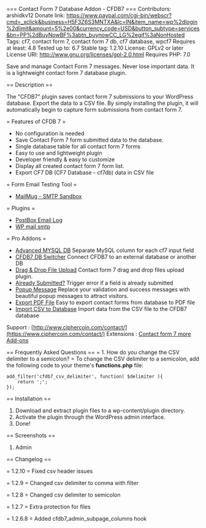 === Contact Form 7 Database Addon - CFDB7 ===
Contributors: arshidkv12
Donate link: https://www.paypal.com/cgi-bin/webscr?cmd=_xclick&business=H5F3Z6S3MNTXA&lc=IN&item_name=wp%2dlogin%2dlimit&amount=5%2e00&currency_code=USD&button_subtype=services&bn=PP%2dBuyNowBF%3abtn_buynowCC_LG%2egif%3aNonHosted
Tags: cf7, contact form 7, contact form 7 db, cf7 database, wpcf7
Requires at least: 4.8
Tested up to: 6.7
Stable tag: 1.2.10
License: GPLv2 or later
License URI: http://www.gnu.org/licenses/gpl-2.0.html
Requires PHP: 7.0

Save and manage Contact Form 7 messages. Never lose important data. It is a lightweight contact form 7 database plugin.


== Description ==

The "CFDB7" plugin saves contact form 7 submissions to your WordPress database. Export the data to a CSV file.
By simply installing the plugin, it will automatically begin to capture form submissions from contact form 7. 


= Features of CFDB 7 =

* No configuration is needed
* Save Contact Form 7 form submitted data to the database.
* Single database table for all contact form 7 forms
* Easy to use and lightweight plugin
* Developer friendly & easy to customize
* Display all created contact form 7 form list.
* Export CF7 DB (CF7 Database - cf7db) data in CSV file

= Form Email Testing Tool =
* [MailMug - SMTP Sandbox](https://mailmug.net) 

= Plugins =
* [PostBox Email Log](https://wordpress.org/plugins/postbox-email-logs/)
* [WP mail smtp](https://wordpress.org/plugins/wp-mail-smtp-mailer/)

= Pro Addons =
* [Advanced MYSQL DB](https://ciphercoin.com/downloads/contact-form-7-column-base-mysql-database-addon/)
Separate MySQL column for each cf7 input field
* [CFDB7 DB Switcher](https://ciphercoin.com/downloads/cfdb7-database-switcher/)
Connect CFDB7 to an external database or another DB
* [Drag & Drop File Upload](https://ciphercoin.com/downloads/filedrop-contact-form-7/)
Contact form 7 drag and drop files upload plugin.
* [Already Submitted?](https://ciphercoin.com/downloads/cfdb7-unique-field/)
Trigger error if a field is already submitted
* [Popup Message](https://ciphercoin.com/downloads/cf7-popup-message/)
Replace your validation and success messages with beautiful popup messages to attract visitors.
* [Export PDF File](https://ciphercoin.com/downloads/cfdb7-export-pdf-addon/)
Easy to export contact forms from database to PDF file
* [Import CSV to Database](https://ciphercoin.com/downloads/cfdb7-import-csv-to-database/)
Import data from the CSV file to the CFDB7 database

Support : [http://www.ciphercoin.com/contact/](https://www.ciphercoin.com/contact/)
Extensions : [Contact form 7 more Add-ons](https://ciphercoin.com/contact-form-7-database-cfdb7-add-ons/)

== Frequently Asked Questions ==
= 1. How do you change the CSV delimiter to a semicolon? =
To change the CSV delimiter to a semicolon, add the following code to your theme's **functions.php** file:
```
add_filter('cfdb7_csv_delimiter', function( $delimiter ){
    return ';';
});
```


== Installation ==

1. Download and extract plugin files to a wp-content/plugin directory.
2. Activate the plugin through the WordPress admin interface.
3. Done!




== Screenshots ==
1. Admin

== Changelog ==

= 1.2.10 =
Fixed csv header issues

= 1.2.9 =
Changed csv delimiter to comma with filter

= 1.2.8 =
Changed csv delimiter to semicolon

= 1.2.7 =
Extra protection for files

= 1.2.6.8 =
Added cfdb7_admin_subpage_columns hook


























